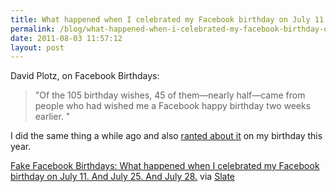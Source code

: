 ```yaml
---
title: What happened when I celebrated my Facebook birthday on July 11. And July 25. And July 28.
permalink: /blog/what-happened-when-i-celebrated-my-facebook-birthday-on-july-11-and-july-25-and-july-28/
date: 2011-08-03 11:57:12
layout: post
---
```


David Plotz, on Facebook Birthdays:

> "Of the 105 birthday wishes, 45 of them—nearly half—came from people who had wished me a Facebook happy birthday two weeks earlier. "

I did the same thing a while ago and also [ranted about it](http://rmlewisuk.tumblr.com/post/2666972694) on my birthday this year. 

[Fake Facebook Birthdays: What happened when I celebrated my Facebook birthday on July 11. And July 25. And July 28.](http://www.slate.com/id/2300637/) via [Slate](http://www.slate.com)

